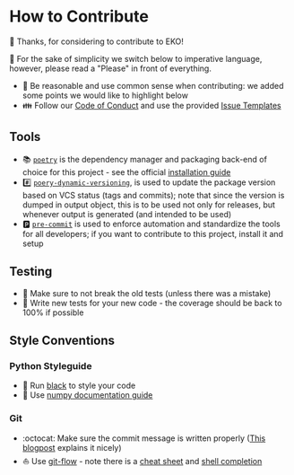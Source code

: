 # How to Contribute

:tada: Thanks, for considering to contribute to EKO!

:pray: For the sake of simplicity we switch below to imperative
language, however, please read a "Please" in front of everything.

-   :brain: Be reasonable and use common sense when contributing: we
    added some points we would like to highlight below
-   :family: Follow our [Code of
    Conduct](https://github.com/N3PDF/eko/blob/master/.github/CODE_OF_CONDUCT.md)
    and use the provided [Issue
    Templates](https://github.com/N3PDF/eko/issues/new/choose)

## Tools

-   :books: [`poetry`](https://github.com/python-poetry/poetry) is the
    dependency manager and packaging back-end of choice for this
    project - see the official [installation
    guide](https://python-poetry.org/docs/#installation)
-   :hash: [`poery-dynamic-versioning`](https://github.com/mtkennerly/poetry-dynamic-versioning),
    is used to update the package version based on VCS status (tags and
    commits); note that since the version is dumped in output object,
    this is to be used not only for releases, but whenever output is
    generated (and intended to be used)
-   :parking: [`pre-commit`](https://pre-commit.com/) is used to enforce
    automation and standardize the tools for all developers; if you want
    to contribute to this project, install it and setup

## Testing

-   :elephant: Make sure to not break the old tests (unless there was a
    mistake)
-   :hatching_chick: Write new tests for your new code - the coverage
    should be back to 100% if possible

## Style Conventions

### Python Styleguide

-   :art: Run [black](https://github.com/psf/black) to style your code
-   :blue_book: Use [numpy documentation
    guide](https://numpydoc.readthedocs.io/en/latest/format.html)

### Git

-   :octocat: Make sure the commit message is written properly ([This
    blogpost](https://chris.beams.io/posts/git-commit/) explains it
    nicely)
-   :sailboat: Use [git-flow](https://github.com/nvie/gitflow) - note
    there is a [cheat
    sheet](https://danielkummer.github.io/git-flow-cheatsheet/index.html)
    and [shell
    completion](https://github.com/bobthecow/git-flow-completion)
